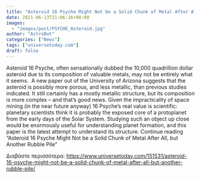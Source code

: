 ```yaml
---
title: "Asteroid 16 Psyche Might Not be a Solid Chunk of Metal After All, but Another Rubble Pile"
date: 2021-06-13T21:06:26+00:00
images:
  - "images/post/PSYCHE_Asteroid.jpg"
author: "AstroBot"
categories: ["News"]
tags: ["universetoday.com"]
draft: false
---
```


Asteroid 16 Psyche, often sensationally dubbed the 10,000 quadrillion dollar asteroid due to its composition of valuable metals, may not be entirely what it seems.  A new paper out of the University of Arizona suggests that the asteroid is possibly more porous, and less metallic, than previous studies indicated. It still certainly has a mostly metallic structure, but its composition is more complex – and that’s good news. Given the impracticality of space mining (in the near future anyway) 16 Psyche’s real value is scientific: planetary scientists think it is probably the exposed core of a protoplanet from the early days of the Solar System. Studying such an object up close would be enormously useful for understanding planet formation, and this paper is the latest attempt to understand its structure. Continue reading “Asteroid 16 Psyche Might Not be a Solid Chunk of Metal After All, but Another Rubble Pile” 

Διαβάστε περισσότερα: https://www.universetoday.com/151531/asteroid-16-psyche-might-not-be-a-solid-chunk-of-metal-after-all-but-another-rubble-pile/
